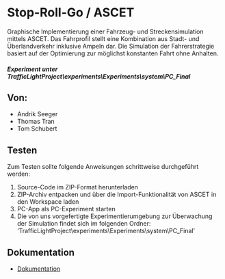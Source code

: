 # Stop-Roll-Go  /  ASCET

Graphische Implementierung einer Fahrzeug- und Streckensimulation mittels ASCET. Das Fahrprofil stellt eine Kombination aus Stadt- und Überlandverkehr inklusive Ampeln dar. Die Simulation der Fahrerstrategie basiert auf der Optimierung zur möglichst konstanten Fahrt ohne Anhalten. 

##### Experiment unter TrafficLightProject\experiments\Experiments\system\PC_Final

## Von:

* Andrik Seeger
* Thomas Tran
* Tom Schubert

## Testen

Zum Testen sollte folgende Anweisungen schrittweise durchgeführt werden:

1. Source-Code im ZIP-Format herunterladen
2. ZIP-Archiv entpacken und über die Import-Funktionalität von ASCET in den Workspace laden
3. PC-App als PC-Experiment starten
4. Die von uns vorgefertigte Experimentierumgebung zur Überwachung der Simulation findet sich im folgenden Ordner:
     ’TrafficLightProject\experiments\Experiments\system\PC_Final’

## Dokumentation

* [Dokumentation](/Dokumentation.pdf)
